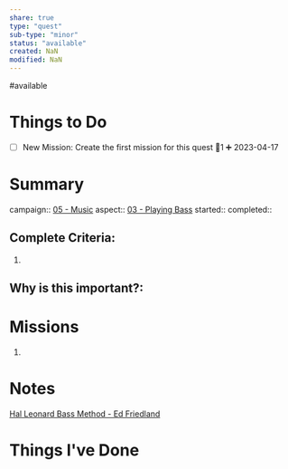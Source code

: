 ```yaml
---
share: true
type: "quest"
sub-type: "minor"
status: "available"
created: NaN 
modified: NaN
---
```

 
#available 
# Things to Do
- [ ] New Mission: Create the first mission for this quest 🥄1 ➕ 2023-04-17
# Summary
campaign:: [05 - Music](./05%20-%20Music.md)
aspect:: [03 - Playing Bass](./03%20-%20Playing%20Bass.md)
started:: 
completed::
## Complete Criteria:
1. 

## Why is this important?:

# Missions
1.

# Notes
[Hal Leonard Bass Method - Ed Friedland](./Hal%20Leonard%20Bass%20Method%20-%20Ed%20Friedland.md)
# Things I've Done